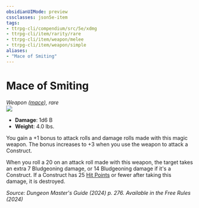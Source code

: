 ```yaml
---
obsidianUIMode: preview
cssclasses: json5e-item
tags:
- ttrpg-cli/compendium/src/5e/xdmg
- ttrpg-cli/item/rarity/rare
- ttrpg-cli/item/weapon/melee
- ttrpg-cli/item/weapon/simple
aliases: 
- "Mace of Smiting"
---
```

# Mace of Smiting
*Weapon ([mace](3-Mechanics/CLI/items/mace-xphb.md)), rare*  
![](3-Mechanics/CLI/items/img/mace-of-smiting.webp#right)

- **Damage**: 1d6 B
- **Weight**: 4.0 lbs.

You gain a +1 bonus to attack rolls and damage rolls made with this magic weapon. The bonus increases to +3 when you use the weapon to attack a Construct.

When you roll a 20 on an attack roll made with this weapon, the target takes an extra 7 Bludgeoning damage, or 14 Bludgeoning damage if it's a Construct. If a Construct has 25 [Hit Points](3-Mechanics/CLI/rules/variant-rules/hit-points-xphb.md) or fewer after taking this damage, it is destroyed.

*Source: Dungeon Master's Guide (2024) p. 276. Available in the Free Rules (2024)*
